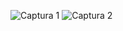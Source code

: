 ![Captura 1](https://github.com/JLOS1505/Simulacion_por_computadora_Jose_Olivares/assets/83027338/52de0ed7-9d65-48e9-b21a-bd29e466f570)
![Captura 2](https://github.com/JLOS1505/Simulacion_por_computadora_Jose_Olivares/assets/83027338/6a59bc0f-4930-4dae-8155-1511b3ff7ba1)
